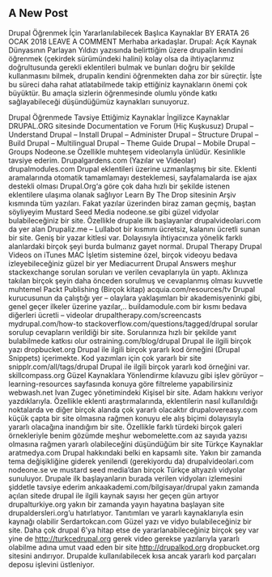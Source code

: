 ## A New Post

Drupal Öğrenmek İçin Yararlanılabilecek Başlıca Kaynaklar
BY ERATA	26 OCAK 2018  LEAVE A COMMENT
Merhaba arkadaşlar. Drupal: Açık Kaynak Dünyasının Parlayan Yıldızı yazısında belirttiğim üzere drupalin kendini öğrenmek (çekirdek sürümündeki halini) kolay olsa da ihtiyaçlarımız doğrultusunda gerekli eklentileri bulmak ve bunları doğru bir şekilde kullanmasını bilmek, drupalin kendini öğrenmekten daha zor bir süreçtir. İşte bu süreci daha rahat atlatabilmede takip ettiğiniz kaynakların önemi çok büyüktür. Bu amaçla sizlerin öğrenmesinde olumlu yönde katkı sağlayabileceği düşündüğümüz kaynakları sunuyoruz.

Drupal Öğrenmede Tavsiye Ettiğimiz Kaynaklar
İngilizce Kaynaklar
DRUPAL.ORG sitesinde Documentation ve Forum (Hiç Kuşkusuz)
Drupal – Understand
Drupal – Install
Drupal – Administer
Drupal – Structure
Drupal – Build
Drupal – Multilingual
Drupal – Theme Guide
Drupal – Mobile
Drupal – Groups
Nodeone.se Özellikle muhteşem videolarıyla ünlüdür. Kesinlikle tavsiye ederim.
Drupalgardens.com (Yazılar ve Videolar)
drupalmodules.com Drupal eklentileri üzerine uzmanlaşmış bir site. Eklenti aramalarında otomatik tamamlamayı desteklemesi, sayfalamalarda ise ajax destekli olması Drupal.Org‘a göre çok daha hızlı bir şekilde istenen eklentilere ulaşıma olanak sağlıyor
Learn By The Drop  sitesinin Arşiv kısmında tüm yazıları. Fakat yazılar üzerinden biraz zaman geçmiş, baştan söyliyeyim
Mustard Seed Media nodeone.se gibi güzel vidyolar bulabileceğiniz bir site. Özellikle drupale ilk başlayanlar drupalvideolari.com da yer alan
Drupaliz.me – Lullabot bir kısmını ücretsiz, kalanını ücretli sunan bir site. Geniş bir yazar kitlesi var. Dolayısıyla ihtiyacınıza yönelik farklı alanlardaki birçok şeyi burda bulmanız gayet normal.
Drupal Therapy
Drupal Videos on iTunes  MAC İşletim sistemine özel, birçok videoyu bedava izleyebileceğiniz güzel bir yer
Mediacurrent
Drupal Answers meşhur stackexchange sorulan soruları ve verilen cevaplarıyla ün yaptı. Aklınıza takılan birçok şeyin daha önceden sorulmuş ve cevaplanmış olması kuvvetle muhtemel
Packt Publishing (Birçok kitap)
acquia.com/resources/tv Drupal kurucusunun da çalıştığı yer – olaylara yaklaşımları bir akademisyeninki gibi, genel geçer ilkeler üzerine yazılar,..
buildamodule.com bir kısmı bedava diğerleri ücretli – videolar
drupaltherapy.com/screencasts
mydrupal.com/how-to
stackoverflow.com/questions/tagged/drupal sorular sorulup cevapların verildiği bir site. Sorularınıza hızlı bir şekilde yanıt bulabilmede katkısı olur
ostraining.com/blog/drupal Drupal ile ilgili birçok yazı
dropbucket.org Drupal ile ilgili birçok yararlı kod örneğini (Drupal Snippets) içerimekte. Kod yazımları için çok yararlı bir site
snipplr.com/all/tags/drupal Drupal ile ilgili birçok yararlı kod örneğini var.
skillcompass.org Güzel Kaynaklara Yönlendirme kılavuzu gibi işlev görüyor – learning-resources sayfasında konuya göre filtreleme yapabilirsiniz
webwash.net Ivan Zugec yönetimindeki Kişisel bir site. Adam hakkını veriyor yazdıklarıyla. Özellikle eklenti araştırmalarında, eklentilerin nasıl kullanıldığı noktalarda ve diğer birçok alanda çok yararlı olacaktır
drupalovereasy.com küçük çapta bir site olmasına rağmen konuyu ele alış biçimi dolayısıyla yararlı olacağına inandığım bir site. Özellikle farklı türdeki birçok galeri örnekleriyle benim gözümde meşhur
webomelette.com az sayıda yazısı olmasına rağmen yararlı olabileceğini düşündüğüm bir site
Türkçe Kaynaklar
aratmedya.com Drupal hakkındaki belki en kapsamlı site. Yakın bir zamanda tema değişikliğine giderek yenilendi (gerekiyordu da)
drupalvideolari.com nodeone.se ve mustard seed media’dan birçok Türkçe altyazılı vidyolar sunuluyor. Drupale ilk başlayanların burada verilen vidyoları izlemesini şiddetle tavsiye ederim
ankaakademi.com/bilgisayar/drupal yakın zamanda açılan sitede drupal ile ilgili kaynak sayısı her geçen gün artıyor
drupalturkiye.org yakın bir zamanda yayın hayatına başlayan site drupaldersleri.org’u hatırlatıyor. Tanıtımları ve yararlı kaynaklarıyla esin kaynağı olabilir
Serdartokcan.com  Güzel yazı ve vidyo bulabileceğiniz bir site. Daha çok drupal 6’ya hitap etse de yararlanabileceğiniz birçok şey var yine de
http://turkcedrupal.org gerek video gerekse yazılarıyla yararlı olabilme adına umut vaad eden bir site
http://drupalkod.org  dropbucket.org sitesini andırıyor. Drupalde kullanılabilecek kısa ancak yararlı kod parçaları deposu işlevini üstleniyor.
